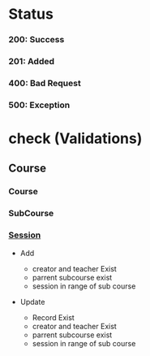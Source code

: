 # Status
### 200: Success
### 201: Added
### 400: Bad Request
### 500: Exception

# check (Validations)
## Course 
### Course
### SubCourse
### <U>Session</U> 
- Add
   - creator and teacher Exist
   - parrent subcourse exist
   - session in range of sub course
            
- Update
    - Record Exist
    - creator and teacher Exist
    - parrent subcourse exist
    - session in range of sub course 
